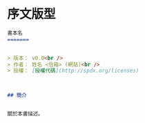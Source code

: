 序文版型
=======


```md
書本名
=======


> 版本： v0.0<br />
> 作者： 姓名 <信箱> (網站)<br />
> 授權： [授權代碼](http://spdx.org/licenses)



## 簡介


關於本書描述。

```

